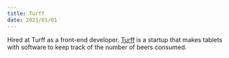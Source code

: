 ```yaml
---
title: Turff
date: 2021/01/01
---
```


Hired at Turff as a front-end developer. [Turff](https://turff.nl) is a startup that makes tablets with software to keep track of the number of beers consumed.
